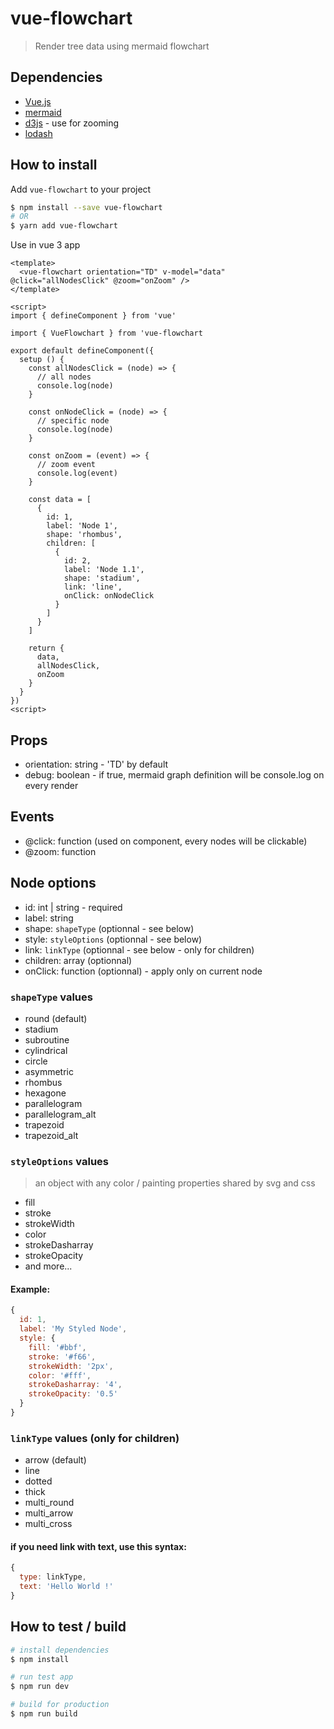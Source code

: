 # vue-flowchart
> Render tree data using mermaid flowchart

## Dependencies
+ [Vue.js](https://vuejs.org/)
+ [mermaid](https://mermaid-js.github.io/mermaid/#/)
+ [d3js](https://d3js.org/) - use for zooming
+ [lodash](https://lodash.com/)

## How to install

Add `vue-flowchart` to your project
```bash
$ npm install --save vue-flowchart
# OR
$ yarn add vue-flowchart
```

Use in vue 3 app
```vue
<template>
  <vue-flowchart orientation="TD" v-model="data" @click="allNodesClick" @zoom="onZoom" />
</template>

<script>
import { defineComponent } from 'vue'

import { VueFlowchart } from 'vue-flowchart

export default defineComponent({
  setup () {
    const allNodesClick = (node) => {
      // all nodes
      console.log(node)
    }

    const onNodeClick = (node) => {
      // specific node
      console.log(node)
    }

    const onZoom = (event) => {
      // zoom event
      console.log(event)
    }

    const data = [
      {
        id: 1,
        label: 'Node 1',
        shape: 'rhombus',
        children: [
          {
            id: 2,
            label: 'Node 1.1',
            shape: 'stadium',
            link: 'line',
            onClick: onNodeClick
          }
        ]
      }
    ]

    return {
      data,
      allNodesClick,
      onZoom
    }
  }
})
<script>
```

## Props
+ orientation: string - 'TD' by default
+ debug: boolean - if true, mermaid graph definition will be console.log on every render

## Events
+ @click: function (used on component, every nodes will be clickable)
+ @zoom: function

## Node options
+ id: int | string - required
+ label: string
+ shape: `shapeType` (optionnal - see below)
+ style: `styleOptions` (optionnal - see below)
+ link: `linkType` (optionnal - see below - only for children)
+ children: array (optionnal)
+ onClick: function (optionnal) - apply only on current node

### `shapeType` values
+ round (default)
+ stadium
+ subroutine
+ cylindrical
+ circle
+ asymmetric
+ rhombus
+ hexagone
+ parallelogram
+ parallelogram_alt
+ trapezoid
+ trapezoid_alt


### `styleOptions` values
> an object with any color / painting properties shared by svg and css
+ fill
+ stroke
+ strokeWidth
+ color
+ strokeDasharray
+ strokeOpacity
+ and more...

#### Example:
```js
{
  id: 1,
  label: 'My Styled Node',
  style: {
    fill: '#bbf',
    stroke: '#f66',
    strokeWidth: '2px',
    color: '#fff',
    strokeDasharray: '4',
    strokeOpacity: '0.5'
  }
}
```

### `linkType` values (only for children)
+ arrow (default)
+ line
+ dotted
+ thick
+ multi_round
+ multi_arrow
+ multi_cross

#### if you need link with text, use this syntax:
```js
{
  type: linkType,
  text: 'Hello World !'
}
```

## How to test / build

```bash
# install dependencies
$ npm install

# run test app
$ npm run dev

# build for production
$ npm run build
```
